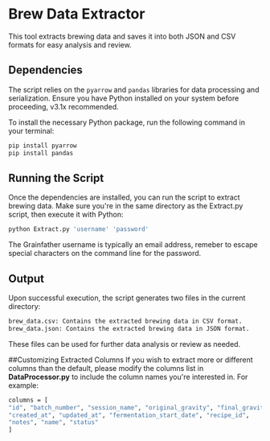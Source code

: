 # Brew Data Extractor

This tool extracts brewing data and saves it into both JSON and CSV formats for easy analysis and review.

## Dependencies

The script relies on the `pyarrow` and `pandas` libraries for data processing and serialization. Ensure you have Python installed on your system before proceeding, v3.1x recommended.

To install the necessary Python package, run the following command in your terminal:

```bash
pip install pyarrow
pip install pandas
```

## Running the Script
Once the dependencies are installed, you can run the script to extract brewing data. Make sure you're in the same directory as the Extract.py script, then execute it with Python:

```bash
python Extract.py 'username' 'password'
```

The Grainfather username is typically an email address, remeber to escape special characters on the command line for the password.

## Output
Upon successful execution, the script generates two files in the current directory:
```bash
brew_data.csv: Contains the extracted brewing data in CSV format.
brew_data.json: Contains the extracted brewing data in JSON format.
```

These files can be used for further data analysis or review as needed.

##Customizing Extracted Columns
If you wish to extract more or different columns than the default, please modify the columns list in **DataProcessor.py** to include the column names you're interested in. For example:
```bash
columns = [
"id", "batch_number", "session_name", "original_gravity", "final_gravity",
"created_at", "updated_at", "fermentation_start_date", "recipe_id",
"notes", "name", "status"
]
```
